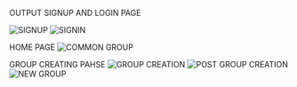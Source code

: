 

OUTPUT SIGNUP AND LOGIN PAGE

![SIGNUP](https://github.com/mutant138/CHATAPPLICATION-AWS-main/assets/96628953/f9edbefa-d6e2-487e-91dd-d6cced47c187)
![SIGNIN](https://github.com/mutant138/CHATAPPLICATION-AWS-main/assets/96628953/5d680946-4e6e-4a1a-a571-cac46359b567)

HOME PAGE
![COMMON GROUP](https://github.com/mutant138/CHATAPPLICATION-AWS-main/assets/96628953/310f12da-6cf9-44d5-a7db-28db3c9dec50)

GROUP CREATING PAHSE
![GROUP CREATION](https://github.com/mutant138/CHATAPPLICATION-AWS-main/assets/96628953/aa56c3cb-5dbd-40c3-9636-296029b4c955)
![POST GROUP CREATION](https://github.com/mutant138/CHATAPPLICATION-AWS-main/assets/96628953/97358ed5-d047-43de-882d-ba165e464713)
![NEW GROUP](https://github.com/mutant138/CHATAPPLICATION-AWS-main/assets/96628953/0de4c45a-4a55-40c2-8f80-08b971cda502)
